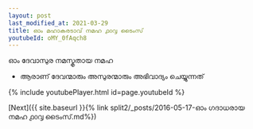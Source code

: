 ```yaml
---
layout: post
last_modified_at: 2021-03-29
title: ഓം മഹാകരടാവ് നമഹ ൧൦൮ ടൈംസ്
youtubeId: oMY_0fAqch8
---
```

 
 
 ഓം ദേവാസുര നമസ്കൃതായ നമഹ 
 
 -  ആരാണ് ദേവന്മാരും അസുരന്മാരും അഭിവാദ്യം ചെയ്യുന്നത് 
 
  
 
  
 
 
 
 
 
 


{% include youtubePlayer.html id=page.youtubeId %}
 
[Next]({{ site.baseurl }}{% link  split2/_posts/2016-05-17-ഓം ഗദാധരായ നമഹ ൧൦൮ ടൈംസ്.md%})
 
